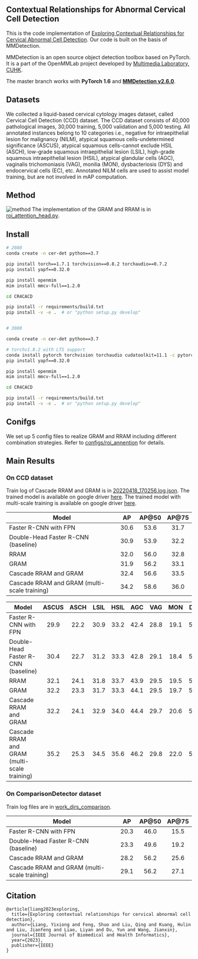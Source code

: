 ## Contextual Relationships for Abnormal Cervical Cell Detection

This is the code implementation of [Exploring Contextual Relationships for Cervical Abnormal Cell Detection](https://arxiv.org/abs/2207.04693). 
Our code is built on the basis of MMDetection.

MMDetection is an open source object detection toolbox based on PyTorch. It is
a part of the OpenMMLab project developed by [Multimedia Laboratory, CUHK](http://mmlab.ie.cuhk.edu.hk/).

The master branch works with **PyTorch 1.6** and [**MMDetection v2.6.0**](https://github.com/open-mmlab/mmdetection).

## Datasets

We collected a liquid-based cervical cytology images dataset, called Cervical Cell Detection (CCD) dataset. The CCD dataset consists of 40,000 pathological images, 30,000 training, 5,000 validation and 5,000 testing. All annotated instances belong to 10 categories i.e., negative for intraepithelial lesion for malignancy (NILM), atypical squamous cells-undetermined significance (ASCUS), atypical squamous cells-cannot exclude HSIL (ASCH), low-grade squamous intraepithelial lesion (LSIL), high-grade squamous intraepithelial lesion (HSIL), atypical glandular cells (AGC), vaginalis trichomoniasis (VAG), monilia (MON), dysbacteriosis (DYS) and endocervical cells (EC), etc. Annotated NILM cells are used to assist model training, but are not involved in mAP computation.

## Method

![method](demo/flowchart.jpg)
The implementation of the GRAM and RRAM is in [roi_attention_head.py](mmdet/models/roi_heads/bbox_heads/roi_attention_head.py).

## Install
```bash
# 2080
conda create -n cer-det python==3.7

pip install torch==1.7.1 torchvision==0.8.2 torchaudio==0.7.2
pip install yapf==0.32.0

pip install openmim
mim install mmcv-full==1.2.0

cd CR4CACD

pip install -r requirements/build.txt
pip install -v -e .  # or "python setup.py develop"


# 3080  

conda create -n cer-det python==3.7

# torchv1.8.2 with LTS support
conda install pytorch torchvision torchaudio cudatoolkit=11.1 -c pytorch-lts -c nvidia
pip install yapf==0.32.0

pip install openmim
mim install mmcv-full==1.2.0

cd CR4CACD

pip install -r requirements/build.txt
pip install -v -e .  # or "python setup.py develop"
```

## Conifgs

We set up 5 config files to realize GRAM and RRAM including different combination strategies. Refer to [configs/roi_annention](configs/roi_attention) for details.

## Main Results

### On CCD dataset

Train log of Cascade RRAM and GRAM is in [20220418_170256.log.json](https://drive.google.com/file/d/1EK41ipU_l5cxRWC0AY0rzh1TtVJKqMed/view?usp=sharing). The trained model is available on google driver [here](https://drive.google.com/file/d/1EK41ipU_l5cxRWC0AY0rzh1TtVJKqMed/view?usp=sharing). The trained model with multi-scale training is available on google driver [here](https://drive.google.com/file/d/1u6wWtWsSnieZorDqPrYPTUYuZUWrMh2D/view?usp=sharing).

Model | AP | AP@50 | AP@75 
--- |:---:|:---:|:---:
Faster R-CNN with FPN | 30.6 | 53.6 | 31.7
Double-Head Faster R-CNN (baseline) | 30.9 | 53.9 | 32.2
RRAM | 32.0 | 56.0 | 32.8 
GRAM | 31.9 | 56.2 | 33.1 
Cascade RRAM and GRAM | 32.4 | 56.6 | 33.5
Cascade RRAM and GRAM (multi-scale training) | 34.2 | 58.6 | 36.0 

Model | ASCUS | ASCH | LSIL | HSIL | AGC | VAG | MON | DYS | EC | AP
--- |:---:|:---:|:---:|:---:|:---:|:---:|:---:|:---:|:---:|:---:
Faster R-CNN with FPN | 29.9 | 22.2 | 30.9 | 33.2 | 42.4 | 28.8 | 19.1 | 50.3 | 18.7 | 30.6 
Double-Head Faster R-CNN (baseline) | 30.4 | 22.7 | 31.2 | 33.3 | 42.8 | 29.1 | 18.4 | 51.1 | 19.2 | 30.9
RRAM | 32.1 | 24.1 | 31.8 | 33.7 | 43.9 | 29.5 | 19.5 | 52.9 | 20.3 | 32.0
GRAM | 32.2 | 23.3 | 31.7 | 33.3 | 44.1 | 29.5 | 19.7 | 53.1 | 20.5 | 31.9 
Cascade RRAM and GRAM | 32.2 | 24.1 | 32.9 | 34.0 | 44.4 | 29.7 | 20.6 | 53.4 | 20.7 | 32.4
Cascade RRAM and GRAM (multi-scale training) | 35.2 | 25.3 | 34.5 | 35.6 | 46.2 | 29.8 | 22.0 | 56.0 | 22.8 | 34.2

### On ComparisonDetector dataset

Train log files are in [work_dirs_comparison](/work_dirs_comparison).

Model | AP | AP@50 | AP@75 
--- |:---:|:---:|:---:
Faster R-CNN with FPN | 20.3 | 46.0 | 15.5
Double-Head Faster R-CNN (baseline) | 23.3 | 49.6 | 19.2
Cascade RRAM and GRAM | 28.2 | 56.2 | 25.6
Cascade RRAM and GRAM (multi-scale training) | 29.1 | 56.2 | 27.1 


## Citation
```
@article{liang2023exploring,
  title={Exploring contextual relationships for cervical abnormal cell detection},
  author={Liang, Yixiong and Feng, Shuo and Liu, Qing and Kuang, Hulin and Liu, Jianfeng and Liao, Liyan and Du, Yun and Wang, Jianxin},
  journal={IEEE Journal of Biomedical and Health Informatics},
  year={2023},
  publisher={IEEE}
}
```
